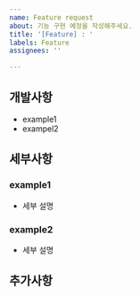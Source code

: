```yaml
---
name: Feature request
about: 기능 구현 예정을 작성해주세요.
title: '[Feature] : '
labels: Feature
assignees: ''

---
```


## 개발사항

- example1
- exampel2

## 세부사항

### example1
- 세부 설명

### example2
- 세부 설명

## 추가사항